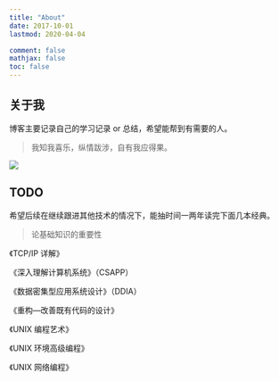 ```yaml
---
title: "About"
date: 2017-10-01
lastmod: 2020-04-04

comment: false
mathjax: false
toc: false
---
```


## 关于我

博客主要记录自己的学习记录 or 总结，希望能帮到有需要的人。


>
> 我知我喜乐，纵情跋涉，自有我应得果。
>

![](/images/avatar3.png)


## TODO

希望后续在继续跟进其他技术的情况下，能抽时间一两年读完下面几本经典。

> 论基础知识的重要性

《TCP/IP 详解》

《深入理解计算机系统》（CSAPP）

《数据密集型应用系统设计》（DDIA）

《重构—改善既有代码的设计》

《UNIX 编程艺术》

《UNIX 环境高级编程》

《UNIX 网络编程》



